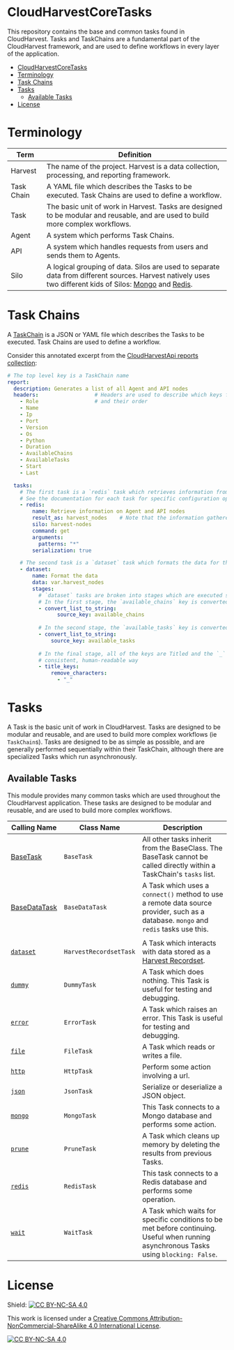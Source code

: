 # CloudHarvestCoreTasks
This repository contains the base and common tasks found in CloudHarvest. Tasks and TaskChains are a fundamental part of the CloudHarvest framework, and are used to define workflows in every layer of the application.

- [CloudHarvestCoreTasks](#cloudharvestcoretasks)
- [Terminology](#terminology)
- [Task Chains](#task-chains)
- [Tasks](#tasks)
  - [Available Tasks](#available-tasks)
- [License](#license)

# Terminology
| Term       | Definition                                                                                                                                                                                               |
|------------|----------------------------------------------------------------------------------------------------------------------------------------------------------------------------------------------------------|
| Harvest    | The name of the project. Harvest is a data collection, processing, and reporting framework.                                                                                                              |
| Task Chain | A YAML file which describes the Tasks to be executed. Task Chains are used to define a workflow.                                                                                                         |
| Task       | The basic unit of work in Harvest. Tasks are designed to be modular and reusable, and are used to build more complex workflows.                                                                          |
| Agent      | A system which performs Task Chains.                                                                                                                                                                     |
| API        | A system which handles requests from users and sends them to Agents.                                                                                                                                     |
| Silo       | A logical grouping of data. Silos are used to separate data from different sources. Harvest natively uses two different kids of Silos: [Mongo](https://www.mongodb.com/) and [Redis](https://redis.io/). |                                         |

# Task Chains
A [TaskChain](docs/task_chains/base.md) is a JSON or YAML file which describes the Tasks to be executed. Task Chains are used to define a workflow.

Consider this annotated excerpt from the [CloudHarvestApi reports collection](https://github.com/Cloud-Harvest/CloudHarvestApi/blob/main/CloudHarvestApi/templates/reports/harvest/nodes.yaml):
```yaml
# The top level key is a TaskChain name
report:
  description: Generates a list of all Agent and API nodes
  headers:                  # Headers are used to describe which keys from the result should be displayed in the report
    - Role                  # and their order
    - Name
    - Ip
    - Port
    - Version
    - Os
    - Python
    - Duration
    - AvailableChains
    - AvailableTasks
    - Start
    - Last

  tasks:
    # The first task is a `redis` task which retrieves information from a Redis instance
    # See the documentation for each task for specific configuration options
    - redis:
        name: Retrieve information on Agent and API nodes
        result_as: harvest_nodes    # Note that the information gathered here is stored in the `harvest_nodes` key
        silo: harvest-nodes
        command: get
        arguments:
          patterns: "*"
        serialization: true

    # The second task is a `dataset` task which formats the data for the report
    - dataset:
        name: Format the data
        data: var.harvest_nodes
        stages:
          # `dataset` tasks are broken into stages which are executed sequentially
          # In the first stage, the `available_chains` key is converted into a \n (default) separated string
          - convert_list_to_string:
                source_key: available_chains
                
          # In the second stage, the `available_tasks` key is converted into a \n (default) separated string
          - convert_list_to_string:
              source_key: available_tasks
            
          # In the final stage, all of the keys are Titled and the `_` character is removed. This formats the keys in a
          # consistent, human-readable way
          - title_keys:
              remove_characters:
                - "_"
```

# Tasks
A Task is the basic unit of work in CloudHarvest. Tasks are designed to be modular and reusable, and are used to build more
complex workflows (ie `TaskChain`s). Tasks are designed to be as simple as possible, and are generally performed
sequentially within their TaskChain, although there are specialized Tasks which run asynchronously.

## Available Tasks
This module provides many common tasks which are used throughout the CloudHarvest application.
These tasks are designed to be modular and reusable, and are used to build more complex workflows.

| Calling Name                            | Class Name             | Description                                                                                                                             |
|-----------------------------------------|------------------------|-----------------------------------------------------------------------------------------------------------------------------------------|
| [BaseTask](docs/tasks/base_task.md)     | `BaseTask`             | All other tasks inherit from the BaseClass. The BaseTask cannot be called directly within a TaskChain's `tasks` list.                   |
| [BaseDataTask](docs/tasks/base_data.md) | `BaseDataTask`         | A Task which uses a `connect()` method to use a remote data source provider, such as a database. `mongo` and `redis` tasks use this.    |
|                                         |                        |                                                                                                                                         |
| [`dataset`](docs/tasks/dataset.md)      | `HarvestRecordsetTask` | A Task which interacts with data stored as a [Harvest Recordset](CloudHarvestCoreTasks/data_model/README.md).                           |
| [`dummy`](docs/tasks/dummy.md)          | `DummyTask`            | A Task which does nothing. This Task is useful for testing and debugging.                                                               |
| [`error`](docs/tasks/error.md)          | `ErrorTask`            | A Task which raises an error. This Task is useful for testing and debugging.                                                            |
| [`file`](docs/tasks/file.md)            | `FileTask`             | A Task which reads or writes a file.                                                                                                    |
| [`http`](docs/tasks/http.md)            | `HttpTask`             | Perform some action involving a url.                                                                                                    |
| [`json`](docs/tasks/json.md)            | `JsonTask`             | Serialize or deserialize a JSON object.                                                                                                 |
| [`mongo`](docs/tasks/mongo.md)          | `MongoTask`            | This Task connects to a Mongo database and performs some action.                                                                        |
| [`prune`](docs/tasks/prune.md)          | `PruneTask`            | A Task which cleans up memory by deleting the results from previous Tasks.                                                              |
| [`redis`](docs/tasks/redis.md)          | `RedisTask`            | This task connects to a Redis database and performs some operation.                                                                     |
| [`wait`](docs/tasks/wait.md)            | `WaitTask`             | A Task which waits for specific conditions to be met before continuing. Useful when running asynchronous Tasks using `blocking: False`. |

# License
Shield: [![CC BY-NC-SA 4.0][cc-by-nc-sa-shield]][cc-by-nc-sa]

This work is licensed under a
[Creative Commons Attribution-NonCommercial-ShareAlike 4.0 International License][cc-by-nc-sa].

[![CC BY-NC-SA 4.0][cc-by-nc-sa-image]][cc-by-nc-sa]

[cc-by-nc-sa]: http://creativecommons.org/licenses/by-nc-sa/4.0/
[cc-by-nc-sa-image]: https://licensebuttons.net/l/by-nc-sa/4.0/88x31.png
[cc-by-nc-sa-shield]: https://img.shields.io/badge/License-CC%20BY--NC--SA%204.0-lightgrey.svg
